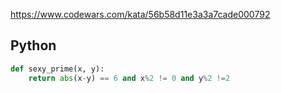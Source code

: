 https://www.codewars.com/kata/56b58d11e3a3a7cade000792

## Python
```python
def sexy_prime(x, y):
    return abs(x-y) == 6 and x%2 != 0 and y%2 !=2
```